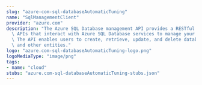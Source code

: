 ```yaml
---
slug: "azure-com-sql-databaseAutomaticTuning"
name: "SqlManagementClient"
provider: "azure.com"
description: "The Azure SQL Database management API provides a RESTful set of web\
  \ APIs that interact with Azure SQL Database services to manage your databases.\
  \ The API enables users to create, retrieve, update, and delete databases, servers,\
  \ and other entities."
logo: "azure.com-sql-databaseAutomaticTuning-logo.png"
logoMediaType: "image/png"
tags:
- name: "cloud"
stubs: "azure.com-sql-databaseAutomaticTuning-stubs.json"
---
```


